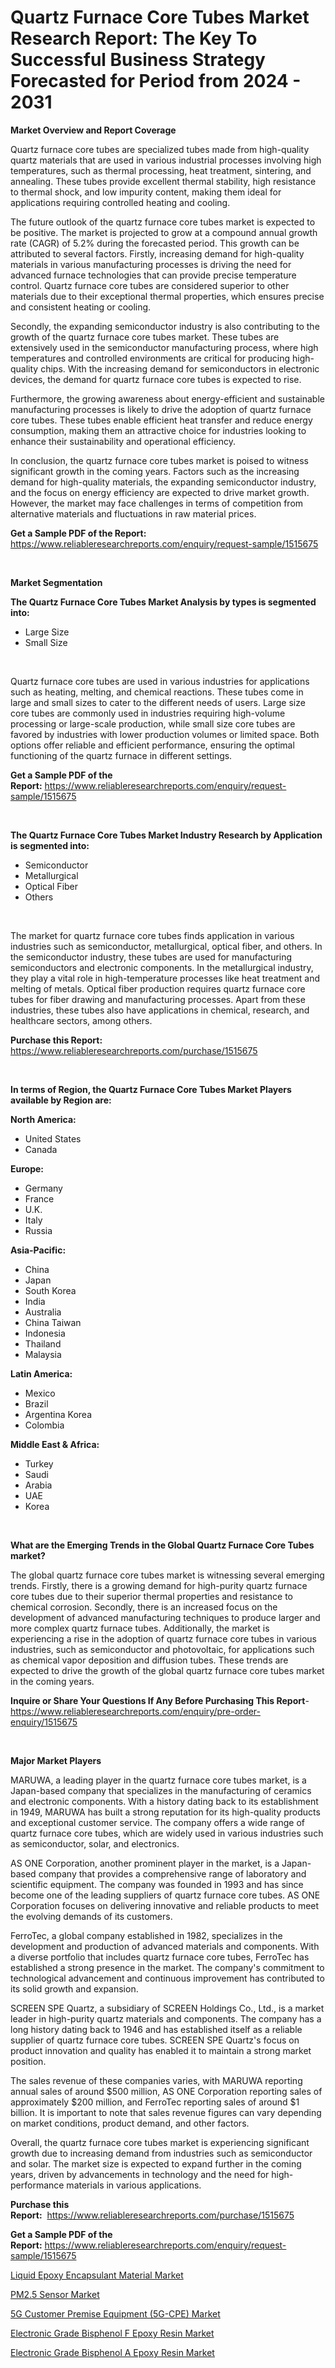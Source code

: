 <p><h1>Quartz Furnace Core Tubes Market Research Report: The Key To Successful Business Strategy Forecasted for Period from 2024 - 2031</h1></p><p><strong>Market Overview and Report Coverage</strong></p>
<p><p>Quartz furnace core tubes are specialized tubes made from high-quality quartz materials that are used in various industrial processes involving high temperatures, such as thermal processing, heat treatment, sintering, and annealing. These tubes provide excellent thermal stability, high resistance to thermal shock, and low impurity content, making them ideal for applications requiring controlled heating and cooling.</p><p>The future outlook of the quartz furnace core tubes market is expected to be positive. The market is projected to grow at a compound annual growth rate (CAGR) of 5.2% during the forecasted period. This growth can be attributed to several factors. Firstly, increasing demand for high-quality materials in various manufacturing processes is driving the need for advanced furnace technologies that can provide precise temperature control. Quartz furnace core tubes are considered superior to other materials due to their exceptional thermal properties, which ensures precise and consistent heating or cooling.</p><p>Secondly, the expanding semiconductor industry is also contributing to the growth of the quartz furnace core tubes market. These tubes are extensively used in the semiconductor manufacturing process, where high temperatures and controlled environments are critical for producing high-quality chips. With the increasing demand for semiconductors in electronic devices, the demand for quartz furnace core tubes is expected to rise.</p><p>Furthermore, the growing awareness about energy-efficient and sustainable manufacturing processes is likely to drive the adoption of quartz furnace core tubes. These tubes enable efficient heat transfer and reduce energy consumption, making them an attractive choice for industries looking to enhance their sustainability and operational efficiency.</p><p>In conclusion, the quartz furnace core tubes market is poised to witness significant growth in the coming years. Factors such as the increasing demand for high-quality materials, the expanding semiconductor industry, and the focus on energy efficiency are expected to drive market growth. However, the market may face challenges in terms of competition from alternative materials and fluctuations in raw material prices.</p></p>
<p><strong>Get a Sample PDF of the Report:</strong> <a href="https://www.reliableresearchreports.com/enquiry/request-sample/1515675">https://www.reliableresearchreports.com/enquiry/request-sample/1515675</a></p>
<p>&nbsp;</p>
<p><strong>Market Segmentation</strong></p>
<p><strong>The Quartz Furnace Core Tubes Market Analysis by types is segmented into:</strong></p>
<p><ul><li>Large Size</li><li>Small Size</li></ul></p>
<p>&nbsp;</p>
<p><p>Quartz furnace core tubes are used in various industries for applications such as heating, melting, and chemical reactions. These tubes come in large and small sizes to cater to the different needs of users. Large size core tubes are commonly used in industries requiring high-volume processing or large-scale production, while small size core tubes are favored by industries with lower production volumes or limited space. Both options offer reliable and efficient performance, ensuring the optimal functioning of the quartz furnace in different settings.</p></p>
<p><strong>Get a Sample PDF of the Report:</strong>&nbsp;<a href="https://www.reliableresearchreports.com/enquiry/request-sample/1515675">https://www.reliableresearchreports.com/enquiry/request-sample/1515675</a></p>
<p>&nbsp;</p>
<p><strong>The Quartz Furnace Core Tubes Market Industry Research by Application is segmented into:</strong></p>
<p><ul><li>Semiconductor</li><li>Metallurgical</li><li>Optical Fiber</li><li>Others</li></ul></p>
<p>&nbsp;</p>
<p><p>The market for quartz furnace core tubes finds application in various industries such as semiconductor, metallurgical, optical fiber, and others. In the semiconductor industry, these tubes are used for manufacturing semiconductors and electronic components. In the metallurgical industry, they play a vital role in high-temperature processes like heat treatment and melting of metals. Optical fiber production requires quartz furnace core tubes for fiber drawing and manufacturing processes. Apart from these industries, these tubes also have applications in chemical, research, and healthcare sectors, among others.</p></p>
<p><strong>Purchase this Report:</strong>&nbsp; <a href="https://www.reliableresearchreports.com/purchase/1515675">https://www.reliableresearchreports.com/purchase/1515675</a></p>
<p>&nbsp;</p>
<p><strong>In terms of Region, the Quartz Furnace Core Tubes Market Players available by Region are:</strong></p>
<p>
    <p> <strong> North America: </strong>
        <ul>
            <li>United States</li>
            <li>Canada</li>
        </ul>
        </p> 
    <p> <strong> Europe: </strong>
        <ul>
            <li>Germany</li>
            <li>France</li>
            <li>U.K.</li>
            <li>Italy</li>
            <li>Russia</li>
        </ul>
        </p> 
    <p> <strong> Asia-Pacific: </strong>
        <ul>
            <li>China</li>
            <li>Japan</li>
            <li>South Korea</li>
            <li>India</li>
            <li>Australia</li>
            <li>China Taiwan</li>
            <li>Indonesia</li>
            <li>Thailand</li>
            <li>Malaysia</li>
        </ul>
        </p> 
    <p> <strong> Latin America: </strong>
        <ul>
            <li>Mexico</li>
            <li>Brazil</li>
            <li>Argentina Korea</li>
            <li>Colombia</li>
        </ul>
        </p> 
    <p> <strong> Middle East & Africa: </strong>
        <ul>
            <li>Turkey</li>
            <li>Saudi</li>
            <li>Arabia</li>
            <li>UAE</li>
            <li>Korea</li>
        </ul>
    </p>
    </p>
<p>&nbsp;</p>
<p><strong>What are the Emerging Trends in the Global Quartz Furnace Core Tubes market?</strong></p>
<p><p>The global quartz furnace core tubes market is witnessing several emerging trends. Firstly, there is a growing demand for high-purity quartz furnace core tubes due to their superior thermal properties and resistance to chemical corrosion. Secondly, there is an increased focus on the development of advanced manufacturing techniques to produce larger and more complex quartz furnace tubes. Additionally, the market is experiencing a rise in the adoption of quartz furnace core tubes in various industries, such as semiconductor and photovoltaic, for applications such as chemical vapor deposition and diffusion tubes. These trends are expected to drive the growth of the global quartz furnace core tubes market in the coming years.</p></p>
<p><strong>Inquire or Share Your Questions If Any Before Purchasing This Report</strong>- <a href="https://www.reliableresearchreports.com/enquiry/pre-order-enquiry/1515675">https://www.reliableresearchreports.com/enquiry/pre-order-enquiry/1515675</a></p>
<p>&nbsp;</p>
<p><strong>Major Market Players</strong></p>
<p><p>MARUWA, a leading player in the quartz furnace core tubes market, is a Japan-based company that specializes in the manufacturing of ceramics and electronic components. With a history dating back to its establishment in 1949, MARUWA has built a strong reputation for its high-quality products and exceptional customer service. The company offers a wide range of quartz furnace core tubes, which are widely used in various industries such as semiconductor, solar, and electronics.</p><p>AS ONE Corporation, another prominent player in the market, is a Japan-based company that provides a comprehensive range of laboratory and scientific equipment. The company was founded in 1993 and has since become one of the leading suppliers of quartz furnace core tubes. AS ONE Corporation focuses on delivering innovative and reliable products to meet the evolving demands of its customers.</p><p>FerroTec, a global company established in 1982, specializes in the development and production of advanced materials and components. With a diverse portfolio that includes quartz furnace core tubes, FerroTec has established a strong presence in the market. The company's commitment to technological advancement and continuous improvement has contributed to its solid growth and expansion.</p><p>SCREEN SPE Quartz, a subsidiary of SCREEN Holdings Co., Ltd., is a market leader in high-purity quartz materials and components. The company has a long history dating back to 1946 and has established itself as a reliable supplier of quartz furnace core tubes. SCREEN SPE Quartz's focus on product innovation and quality has enabled it to maintain a strong market position.</p><p>The sales revenue of these companies varies, with MARUWA reporting annual sales of around $500 million, AS ONE Corporation reporting sales of approximately $200 million, and FerroTec reporting sales of around $1 billion. It is important to note that sales revenue figures can vary depending on market conditions, product demand, and other factors.</p><p>Overall, the quartz furnace core tubes market is experiencing significant growth due to increasing demand from industries such as semiconductor and solar. The market size is expected to expand further in the coming years, driven by advancements in technology and the need for high-performance materials in various applications.</p></p>
<p><strong>Purchase this Report:</strong>&nbsp;&nbsp;<a href="https://www.reliableresearchreports.com/purchase/1515675">https://www.reliableresearchreports.com/purchase/1515675</a></p>
<p></p>
<p><strong>Get a Sample PDF of the Report:</strong>&nbsp;<a href="https://www.reliableresearchreports.com/enquiry/request-sample/1515675">https://www.reliableresearchreports.com/enquiry/request-sample/1515675</a></p>
<p><p><a href="https://github.com/Chiragrp26/Market-Research-Report-List-2/blob/main/liquid-epoxy-encapsulant-material-market.md">Liquid Epoxy Encapsulant Material Market</a></p><p><a href="https://issuu.com/reportprime-2/docs/pm25-sensor-market-size-2030.pptx">PM2.5 Sensor Market</a></p><p><a href="https://issuu.com/reportprime-2/docs/5g-customer-premise-equipment-5g-cpe-market-size-2">5G Customer Premise Equipment (5G-CPE) Market</a></p><p><a href="https://github.com/santosh758595/Market-Research-Report-List-2/blob/main/electronic-grade-bisphenol-f-epoxy-resin-market.md">Electronic Grade Bisphenol F Epoxy Resin Market</a></p><p><a href="https://github.com/Chiragrp25/Market-Research-Report-List-2/blob/main/electronic-grade-bisphenol-a-epoxy-resin-market.md">Electronic Grade Bisphenol A Epoxy Resin Market</a></p></p>
